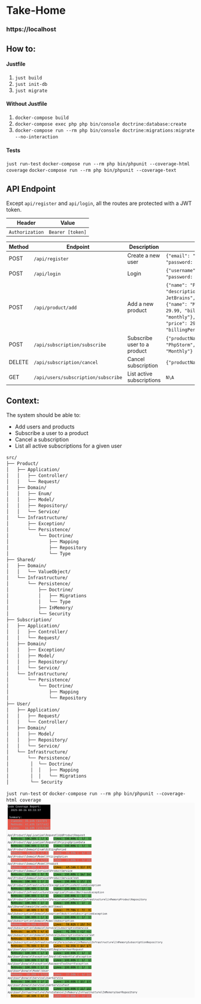 # Take-Home

### https://localhost

## How to:

#### Justfile

1. `just build`
2. `just init-db`
3. `just migrate`

#### Without Justfile

1. `docker-compose build`
2. `docker-compose exec php php bin/console doctrine:database:create`
3. `docker-compose run --rm php bin/console doctrine:migrations:migrate --no-interaction`

#### Tests
`just run-test`
`docker-compose run --rm php bin/phpunit --coverage-html coverage`
`docker-compose run --rm php bin/phpunit --coverage-text`

## API Endpoint

Except `api/register` and `api/login`, all the routes are protected with a JWT token.

| Header          | Value            |
|-----------------|------------------|
| `Authorization` | `Bearer [token]` |

| Method | Endpoint                            | Description                 | Payload                                                                                                                                                                                                                 |
|--------|-------------------------------------|-----------------------------|-------------------------------------------------------------------------------------------------------------------------------------------------------------------------------------------------------------------------|
| POST   | `/api/register`                     | Create a new user           | `{"email": "doe@gmail.com,  "password: "PwdSuperSecure"}`                                                                                                                                                               |
| POST   | `/api/login`                        | Login                       | `{"username": "doe@gmail.com,  "password: "PwdSuperSecure"}`                                                                                                                                                            |
| POST   | `/api/product/add`                  | Add a new product           | `{"name": "PhpStorm", "description": "IDE for PHP by JetBrains", "pricingOption": [ {"name": "Monthly", "price": 29.99, "billingPeriod": "monthly"},  {"name": "Yearly", "price": 299.99, "billingPeriod": "yearly"}]}` |
| POST   | `/api/subscription/subscribe`       | Subscribe user to a product | `{"productName": "PhpStorm","pricingOptionName": "Monthly"} `                                                                                                                                                           |
| DELETE | `/api/subscription/cancel`          | Cancel subscription         | `{"productName": "PhpStorm"}`                                                                                                                                                                                           |
| GET    | `/api/users/subscription/subscribe` | List active subscriptions   | `N\A`                                                                                                                                                                                                                   |

## Context:

The system should be able to:

- Add users and products
- Subscribe a user to a product
- Cancel a subscription
- List all active subscriptions for a given user

```
src/
├── Product/
│   ├── Application/
│   │   ├── Controller/
│   │   └── Request/
│   ├── Domain/
│   │   ├── Enum/
│   │   ├── Model/
│   │   ├── Repository/
│   │   └── Service/
│   └── Infrastructure/
│       ├── Exception/
│       └── Persistence/
│           └── Doctrine/
│               ├── Mapping
│               ├── Repository
│               └── Type
├── Shared/
│   ├── Domain/
│   │   └── ValueObject/
│   └── Infrastructure/
│       └── Persistence/
│           ├── Doctrine/
│           │   ├── Migrations
│           │   └── Type
│           ├── InMemory/
│           └── Security
├── Subscription/
│   ├── Application/
│   │   ├── Controller/
│   │   └── Request/
│   ├── Domain/
│   │   ├── Exception/
│   │   ├── Model/
│   │   ├── Repository/
│   │   └── Service/
│   └── Infrastructure/
│       └── Persistence/
│           └── Doctrine/
│               ├── Mapping
│               └── Repository
├── User/
│   ├── Application/
│   │   ├── Request/
│   │   └── Controller/
│   ├── Domain/
│   │   ├── Model/
│   │   ├── Repository/
│   │   └── Service/
│   └── Infrastructure/
│       └── Persistence/
│        │  └── Doctrine/
│        │  │   ├── Mapping
│        │  │   └── Migrations
│        └── Security
```

`just run-test`
or
`docker-compose run --rm php bin/phpunit --coverage-html coverage`
![img.png](img.png)
